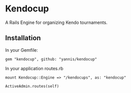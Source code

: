# Kendocup

A Rails Engine for organizing Kendo tournaments.

## Installation

In your Gemfile:

    gem "kendocup", github: "yannis/kendocup"

In your application routes.rb

    mount Kendocup::Engine => "/kendocups", as: "kendocup"

    ActiveAdmin.routes(self)


